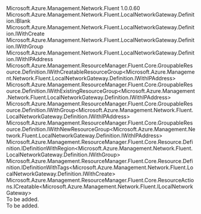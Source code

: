 <Type Name="IDefinition" FullName="Microsoft.Azure.Management.Network.Fluent.LocalNetworkGateway.Definition.IDefinition">
  <TypeSignature Language="C#" Value="public interface IDefinition : Microsoft.Azure.Management.Network.Fluent.LocalNetworkGateway.Definition.IBlank, Microsoft.Azure.Management.Network.Fluent.LocalNetworkGateway.Definition.IWithCreate, Microsoft.Azure.Management.Network.Fluent.LocalNetworkGateway.Definition.IWithGroup, Microsoft.Azure.Management.Network.Fluent.LocalNetworkGateway.Definition.IWithIPAddress, Microsoft.Azure.Management.ResourceManager.Fluent.Core.GroupableResource.Definition.IWithCreatableResourceGroup&lt;Microsoft.Azure.Management.Network.Fluent.LocalNetworkGateway.Definition.IWithIPAddress&gt;, Microsoft.Azure.Management.ResourceManager.Fluent.Core.GroupableResource.Definition.IWithExistingResourceGroup&lt;Microsoft.Azure.Management.Network.Fluent.LocalNetworkGateway.Definition.IWithIPAddress&gt;, Microsoft.Azure.Management.ResourceManager.Fluent.Core.GroupableResource.Definition.IWithGroup&lt;Microsoft.Azure.Management.Network.Fluent.LocalNetworkGateway.Definition.IWithIPAddress&gt;, Microsoft.Azure.Management.ResourceManager.Fluent.Core.GroupableResource.Definition.IWithNewResourceGroup&lt;Microsoft.Azure.Management.Network.Fluent.LocalNetworkGateway.Definition.IWithIPAddress&gt;, Microsoft.Azure.Management.ResourceManager.Fluent.Core.Resource.Definition.IDefinitionWithRegion&lt;Microsoft.Azure.Management.Network.Fluent.LocalNetworkGateway.Definition.IWithGroup&gt;, Microsoft.Azure.Management.ResourceManager.Fluent.Core.Resource.Definition.IDefinitionWithTags&lt;Microsoft.Azure.Management.Network.Fluent.LocalNetworkGateway.Definition.IWithCreate&gt;, Microsoft.Azure.Management.ResourceManager.Fluent.Core.ResourceActions.ICreatable&lt;Microsoft.Azure.Management.Network.Fluent.ILocalNetworkGateway&gt;" />
  <TypeSignature Language="ILAsm" Value=".class public interface auto ansi abstract IDefinition implements class Microsoft.Azure.Management.Network.Fluent.LocalNetworkGateway.Definition.IBlank, class Microsoft.Azure.Management.Network.Fluent.LocalNetworkGateway.Definition.IWithAddressSpace, class Microsoft.Azure.Management.Network.Fluent.LocalNetworkGateway.Definition.IWithBgp, class Microsoft.Azure.Management.Network.Fluent.LocalNetworkGateway.Definition.IWithCreate, class Microsoft.Azure.Management.Network.Fluent.LocalNetworkGateway.Definition.IWithGroup, class Microsoft.Azure.Management.Network.Fluent.LocalNetworkGateway.Definition.IWithIPAddress, class Microsoft.Azure.Management.ResourceManager.Fluent.Core.GroupableResource.Definition.IWithCreatableResourceGroup`1&lt;class Microsoft.Azure.Management.Network.Fluent.LocalNetworkGateway.Definition.IWithIPAddress&gt;, class Microsoft.Azure.Management.ResourceManager.Fluent.Core.GroupableResource.Definition.IWithExistingResourceGroup`1&lt;class Microsoft.Azure.Management.Network.Fluent.LocalNetworkGateway.Definition.IWithIPAddress&gt;, class Microsoft.Azure.Management.ResourceManager.Fluent.Core.GroupableResource.Definition.IWithGroup`1&lt;class Microsoft.Azure.Management.Network.Fluent.LocalNetworkGateway.Definition.IWithIPAddress&gt;, class Microsoft.Azure.Management.ResourceManager.Fluent.Core.GroupableResource.Definition.IWithNewResourceGroup`1&lt;class Microsoft.Azure.Management.Network.Fluent.LocalNetworkGateway.Definition.IWithIPAddress&gt;, class Microsoft.Azure.Management.ResourceManager.Fluent.Core.Resource.Definition.IDefinitionWithRegion`1&lt;class Microsoft.Azure.Management.Network.Fluent.LocalNetworkGateway.Definition.IWithGroup&gt;, class Microsoft.Azure.Management.ResourceManager.Fluent.Core.Resource.Definition.IDefinitionWithTags`1&lt;class Microsoft.Azure.Management.Network.Fluent.LocalNetworkGateway.Definition.IWithCreate&gt;, class Microsoft.Azure.Management.ResourceManager.Fluent.Core.ResourceActions.ICreatable`1&lt;class Microsoft.Azure.Management.Network.Fluent.ILocalNetworkGateway&gt;, class Microsoft.Azure.Management.ResourceManager.Fluent.Core.ResourceActions.IIndexable" />
  <TypeSignature Language="DocId" Value="T:Microsoft.Azure.Management.Network.Fluent.LocalNetworkGateway.Definition.IDefinition" />
  <TypeSignature Language="VB.NET" Value="Public Interface IDefinition&#xA;Implements IBlank, ICreatable(Of ILocalNetworkGateway), IDefinitionWithRegion(Of IWithGroup), IDefinitionWithTags(Of IWithCreate), IWithCreatableResourceGroup(Of IWithIPAddress), IWithCreate, IWithExistingResourceGroup(Of IWithIPAddress), IWithGroup, IWithGroup(Of IWithIPAddress), IWithIPAddress, IWithNewResourceGroup(Of IWithIPAddress)" />
  <TypeSignature Language="F#" Value="type IDefinition = interface&#xA;    interface IBlank&#xA;    interface IDefinitionWithRegion&lt;IWithGroup&gt;&#xA;    interface IWithGroup&#xA;    interface IWithGroup&lt;IWithIPAddress&gt;&#xA;    interface IWithExistingResourceGroup&lt;IWithIPAddress&gt;&#xA;    interface IWithNewResourceGroup&lt;IWithIPAddress&gt;&#xA;    interface IWithCreatableResourceGroup&lt;IWithIPAddress&gt;&#xA;    interface IWithIPAddress&#xA;    interface IWithCreate&#xA;    interface ICreatable&lt;ILocalNetworkGateway&gt;&#xA;    interface IIndexable&#xA;    interface IDefinitionWithTags&lt;IWithCreate&gt;&#xA;    interface IWithAddressSpace&#xA;    interface IWithBgp" />
  <AssemblyInfo>
    <AssemblyName>Microsoft.Azure.Management.Network.Fluent</AssemblyName>
    <AssemblyVersion>1.0.0.60</AssemblyVersion>
  </AssemblyInfo>
  <Interfaces>
    <Interface>
      <InterfaceName>Microsoft.Azure.Management.Network.Fluent.LocalNetworkGateway.Definition.IBlank</InterfaceName>
    </Interface>
    <Interface>
      <InterfaceName>Microsoft.Azure.Management.Network.Fluent.LocalNetworkGateway.Definition.IWithCreate</InterfaceName>
    </Interface>
    <Interface>
      <InterfaceName>Microsoft.Azure.Management.Network.Fluent.LocalNetworkGateway.Definition.IWithGroup</InterfaceName>
    </Interface>
    <Interface>
      <InterfaceName>Microsoft.Azure.Management.Network.Fluent.LocalNetworkGateway.Definition.IWithIPAddress</InterfaceName>
    </Interface>
    <Interface>
      <InterfaceName>Microsoft.Azure.Management.ResourceManager.Fluent.Core.GroupableResource.Definition.IWithCreatableResourceGroup&lt;Microsoft.Azure.Management.Network.Fluent.LocalNetworkGateway.Definition.IWithIPAddress&gt;</InterfaceName>
    </Interface>
    <Interface>
      <InterfaceName>Microsoft.Azure.Management.ResourceManager.Fluent.Core.GroupableResource.Definition.IWithExistingResourceGroup&lt;Microsoft.Azure.Management.Network.Fluent.LocalNetworkGateway.Definition.IWithIPAddress&gt;</InterfaceName>
    </Interface>
    <Interface>
      <InterfaceName>Microsoft.Azure.Management.ResourceManager.Fluent.Core.GroupableResource.Definition.IWithGroup&lt;Microsoft.Azure.Management.Network.Fluent.LocalNetworkGateway.Definition.IWithIPAddress&gt;</InterfaceName>
    </Interface>
    <Interface>
      <InterfaceName>Microsoft.Azure.Management.ResourceManager.Fluent.Core.GroupableResource.Definition.IWithNewResourceGroup&lt;Microsoft.Azure.Management.Network.Fluent.LocalNetworkGateway.Definition.IWithIPAddress&gt;</InterfaceName>
    </Interface>
    <Interface>
      <InterfaceName>Microsoft.Azure.Management.ResourceManager.Fluent.Core.Resource.Definition.IDefinitionWithRegion&lt;Microsoft.Azure.Management.Network.Fluent.LocalNetworkGateway.Definition.IWithGroup&gt;</InterfaceName>
    </Interface>
    <Interface>
      <InterfaceName>Microsoft.Azure.Management.ResourceManager.Fluent.Core.Resource.Definition.IDefinitionWithTags&lt;Microsoft.Azure.Management.Network.Fluent.LocalNetworkGateway.Definition.IWithCreate&gt;</InterfaceName>
    </Interface>
    <Interface>
      <InterfaceName>Microsoft.Azure.Management.ResourceManager.Fluent.Core.ResourceActions.ICreatable&lt;Microsoft.Azure.Management.Network.Fluent.ILocalNetworkGateway&gt;</InterfaceName>
    </Interface>
  </Interfaces>
  <Docs>
    <summary>To be added.</summary>
    <remarks>To be added.</remarks>
  </Docs>
  <Members />
</Type>